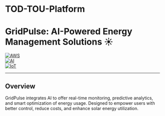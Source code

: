 # TOD-TOU-Platform
# GridPulse: AI-Powered Energy Management Solutions ☀️

[![AWS](https://img.shields.io/badge/Cloud-AWS-orange)](https://aws.amazon.com/)  
[![AI](https://img.shields.io/badge/AI-Driven-blue)](https://aws.amazon.com/machine-learning/)  
[![IoT](https://img.shields.io/badge/IoT-Integrated-green)](https://aws.amazon.com/iot/)  

---

## Overview  

GridPulse integrates  AI to offer real-time monitoring, predictive analytics, and smart optimization of energy usage. Designed to empower users with better control, reduce costs, and enhance solar energy utilization.  
